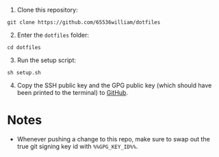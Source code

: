 1. Clone this repository:

```
git clone https://github.com/65536william/dotfiles
```

2. Enter the `dotfiles` folder:

```
cd dotfiles
```

3. Run the setup script:

```
sh setup.sh
```

4. Copy the SSH public key and the GPG public key (which should have been printed to the terminal) to [GitHub](https://github.com/settings/keys).

# Notes

- Whenever pushing a change to this repo, make sure to swap out the true git signing key id with `%%GPG_KEY_ID%%`.